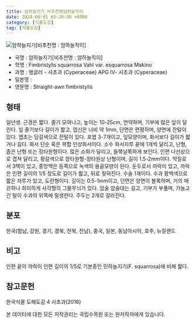 ```yaml
---
title: 암하늘지기_비추천명암하늘직이
date: 2024-06-01 03:20:30 +0800
category: [식물도감]
tag: [식물도감]
---
```




![암하늘지기[비추천명 : 암하늘직이]](/fileUpload/plants/basic/Cyperaceae/Fimbristylis/5391/5391_1_th2.jpg)
- 국명 : 암하늘지기[비추천명 : 암하늘직이]
- 학명 : Fimbristylis squarrosa Vahl var. esquarrosa Makino
- 과명 : 앵글러 - 사초과 (Cyperaceae) APG Ⅳ- 사초과 (Cyperaceae)
- 일본명 : 
- 영문명 : Straight-awn fimbristylis


## 형태
일년생. 근경은 짧다. 줄기 모여나고, 높이는 10-25cm, 연약하며, 기부에 많은 잎이 달린다. 잎 줄기보다 길이가 짧고, 엽신은 너비 약 1mm, 단면은 편평하며, 양면에 잔털이 있다. 엽초는 담갈색으로 잔털이 있다. 포엽 3-7개이고, 잎모양이며, 화서보다 길이가 짧거나 길다. 화서 단순 혹은 복합 인상화서이다. 소수 화서자루 끝에 1개씩 달리고, 난형, 좁은 난형 또는 장타원형이다. 많은 소화가 달리고, 들쭉날쭉하게 보인다. 인편 나선상으로 겹쳐 달리고, 황갈색으로 장타원형-장타원상 난형이며, 길이 1.5-2mm이다. 막질로서 3맥이 있고, 중앙맥은 등쪽으로 녹색의 용골모양이 된다. 둔두로서 까락이 있고, 까락은 인편 길이의 1/5 정도로 길이가 짧고, 뒤로 젖혀진다. 수술 1개이다. 수과 황백색으로 짧은 자루가 있고, 도란형이다. 길이는 0.5-1mm이고, 단면은 양면이 볼록하며, 거의 매끈하나 희미하게 사각형의 그물무늬가 있다. 암술 암술대는 길고, 기부가 부풀며, 가늘고 긴 털이 수과의 위쪽에 밀생한다. 주두는 2개로 갈라진다.
## 분포
한국(함남, 강원, 경기, 경북, 전북, 전남), 중국, 일본, 동남아시아, 호주, 뉴질랜드
## 비고
인편 끝의 까락이 인편 길이의 1/5로 기본종인 민하늘지기(F. squarrosa)에 비해 짧다.
## 참고문헌
한국식물 도해도감 4 사초과(2016)






본 데이터에 대한 모든 저작권리는 국립수목원 또는 원저작자에게 있습니다.
